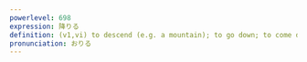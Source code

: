 ```yaml
---
powerlevel: 698
expression: 降りる
definition: (v1,vi) to descend (e.g. a mountain); to go down; to come down; to alight (e.g. from bus); to get off; to disembark; to dismount; to step down; to retire; to give up; to quit; (P)
pronunciation: おりる
---
```


